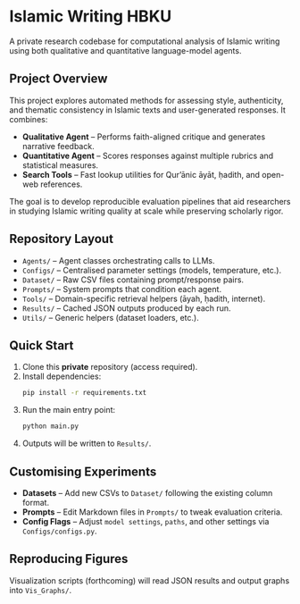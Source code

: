 # Islamic Writing HBKU

A private research codebase for computational analysis of Islamic writing using both qualitative and quantitative language-model agents.

## Project Overview
This project explores automated methods for assessing style, authenticity, and thematic consistency in Islamic texts and user-generated responses. It combines:

* **Qualitative Agent** – Performs faith-aligned critique and generates narrative feedback.
* **Quantitative Agent** – Scores responses against multiple rubrics and statistical measures.
* **Search Tools** – Fast lookup utilities for Qurʼānic āyāt, ḥadith, and open-web references.

The goal is to develop reproducible evaluation pipelines that aid researchers in studying Islamic writing quality at scale while preserving scholarly rigor.

## Repository Layout
* `Agents/` – Agent classes orchestrating calls to LLMs.
* `Configs/` – Centralised parameter settings (models, temperature, etc.).
* `Dataset/` – Raw CSV files containing prompt/response pairs.
* `Prompts/` – System prompts that condition each agent.
* `Tools/` – Domain-specific retrieval helpers (āyah, ḥadith, internet).
* `Results/` – Cached JSON outputs produced by each run.
* `Utils/` – Generic helpers (dataset loaders, etc.).

## Quick Start
1. Clone this **private** repository (access required).
2. Install dependencies:
   ```bash
   pip install -r requirements.txt
   ```
3. Run the main entry point:
   ```bash
   python main.py
   ```
4. Outputs will be written to `Results/`.

## Customising Experiments
* **Datasets** – Add new CSVs to `Dataset/` following the existing column format.
* **Prompts** – Edit Markdown files in `Prompts/` to tweak evaluation criteria.
* **Config Flags** – Adjust `model settings`, `paths`, and other settings via `Configs/configs.py`.

## Reproducing Figures
Visualization scripts (forthcoming) will read JSON results and output graphs into `Vis_Graphs/`.
